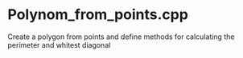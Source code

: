 # Polynom_from_points.cpp
Create a polygon from points and define methods for calculating the perimeter and whitest diagonal